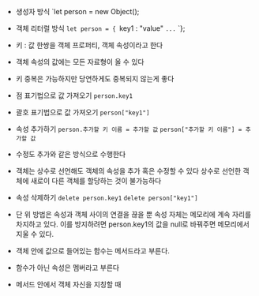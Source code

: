 
- 생성자 방식
	`let person = new Object();
- 객체 리터럴 방식
	`let person = {
	`key1 : "value"
	`...`
	`};

- 키 : 값 한쌍을 객체 프로퍼티, 객체 속성이라고 한다
- 객체 속성의 값에는 모든 자료형이 올 수 있다
- 키 중복은 가능하지만 당연하게도 중복되지 않는게 좋다

- 점 표기법으로 값 가져오기
	`person.key1`

- 괄호 표기법으로 값 가져오기
	`person["key1"]`

- 속성 추가하기
	`person.추가할 키 이름 = 추가할 값`
	`person["추가할 키 이름"] = 추가할 값`

- 수정도 추가와 같은 방식으로 수행한다
- 객체는 상수로 선언해도 객체의 속성을 추가 혹은 수정할 수 있다
	상수로 선언한 객체에 새로이 다른 객체를 할당하는 것이 불가능하다

- 속성 삭제하기
	`delete person.key1`
	`delete person["key1"]`
- 단 위 방법은 속성과 객체 사이의 연결을 끊을 뿐 속성 자체는 메모리에 계속 자리를 차지하고 있다. 이를 방지하려면 person.key1의 값을 null로 바꿔주면 메모리에서 지울 수 있다.

- 객체 안에 값으로 들어있는 함수는 메서드라고 부른다.
- 함수가 아닌 속성은 멤버라고 부른다
- 메서드 안에서 객체 자신을 지칭할 때